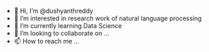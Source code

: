 - 👋 Hi, I’m @dushyanthreddy
- 👀 I’m interested in research work of natural language processing
- 🌱 I’m currently learning Data Science
- 💞️ I’m looking to collaborate on ...
- 📫 How to reach me ...

<!---
dushyanthreddy000/dushyanthreddy000 is a ✨ special ✨ repository because its `README.md` (this file) appears on your GitHub profile.
You can click the Preview link to take a look at your changes.
--->
